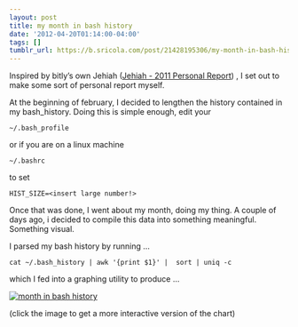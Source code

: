 ```yaml
---
layout: post
title: my month in bash history
date: '2012-04-20T01:14:00-04:00'
tags: []
tumblr_url: https://b.sricola.com/post/21428195306/my-month-in-bash-history
---
```

Inspired by bitly’s own Jehiah ([Jehiah - 2011 Personal Report](http://bit.ly/yH1Dcm)) , I set out to make some sort of personal report myself.

At the&nbsp;beginning&nbsp;of february, I decided to lengthen the history contained in my bash\_history. Doing this is simple enough, edit your

` ~/.bash_profile `

or if you are on a linux machine

`~/.bashrc `

to set

`HIST_SIZE=<insert large number!>`

Once that was done, I went about my month, doing my thing. A couple of days ago, i decided to compile this data into something meaningful. Something visual.&nbsp;

I parsed my bash history by running …

`cat ~/.bash_history | awk '{print $1}' |  sort | uniq -c`

which I fed into a graphing utility to produce …

[![month in bash history](http://f.cl.ly/items/0e112x1I1F0o162o062M/Screen%20Shot%202012-03-12%20at%2012.27.03%20AM.png)](http://sricola.com/bash_history.html)

(click the image to get a more interactive version of the chart)


